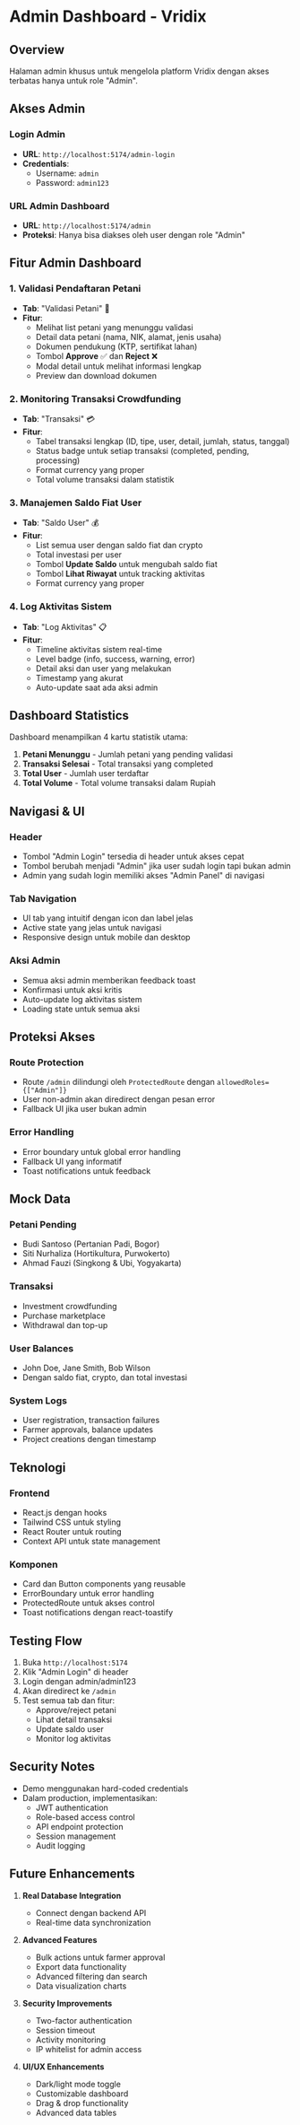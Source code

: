 # Admin Dashboard - Vridix

## Overview

Halaman admin khusus untuk mengelola platform Vridix dengan akses terbatas hanya untuk role "Admin".

## Akses Admin

### Login Admin

- **URL**: `http://localhost:5174/admin-login`
- **Credentials**:
  - Username: `admin`
  - Password: `admin123`

### URL Admin Dashboard

- **URL**: `http://localhost:5174/admin`
- **Proteksi**: Hanya bisa diakses oleh user dengan role "Admin"

## Fitur Admin Dashboard

### 1. Validasi Pendaftaran Petani

- **Tab**: "Validasi Petani" 🌾
- **Fitur**:
  - Melihat list petani yang menunggu validasi
  - Detail data petani (nama, NIK, alamat, jenis usaha)
  - Dokumen pendukung (KTP, sertifikat lahan)
  - Tombol **Approve** ✅ dan **Reject** ❌
  - Modal detail untuk melihat informasi lengkap
  - Preview dan download dokumen

### 2. Monitoring Transaksi Crowdfunding

- **Tab**: "Transaksi" 💳
- **Fitur**:
  - Tabel transaksi lengkap (ID, tipe, user, detail, jumlah, status, tanggal)
  - Status badge untuk setiap transaksi (completed, pending, processing)
  - Format currency yang proper
  - Total volume transaksi dalam statistik

### 3. Manajemen Saldo Fiat User

- **Tab**: "Saldo User" 💰
- **Fitur**:
  - List semua user dengan saldo fiat dan crypto
  - Total investasi per user
  - Tombol **Update Saldo** untuk mengubah saldo fiat
  - Tombol **Lihat Riwayat** untuk tracking aktivitas
  - Format currency yang proper

### 4. Log Aktivitas Sistem

- **Tab**: "Log Aktivitas" 📋
- **Fitur**:
  - Timeline aktivitas sistem real-time
  - Level badge (info, success, warning, error)
  - Detail aksi dan user yang melakukan
  - Timestamp yang akurat
  - Auto-update saat ada aksi admin

## Dashboard Statistics

Dashboard menampilkan 4 kartu statistik utama:

1. **Petani Menunggu** - Jumlah petani yang pending validasi
2. **Transaksi Selesai** - Total transaksi yang completed
3. **Total User** - Jumlah user terdaftar
4. **Total Volume** - Total volume transaksi dalam Rupiah

## Navigasi & UI

### Header

- Tombol "Admin Login" tersedia di header untuk akses cepat
- Tombol berubah menjadi "Admin" jika user sudah login tapi bukan admin
- Admin yang sudah login memiliki akses "Admin Panel" di navigasi

### Tab Navigation

- UI tab yang intuitif dengan icon dan label jelas
- Active state yang jelas untuk navigasi
- Responsive design untuk mobile dan desktop

### Aksi Admin

- Semua aksi admin memberikan feedback toast
- Konfirmasi untuk aksi kritis
- Auto-update log aktivitas sistem
- Loading state untuk semua aksi

## Proteksi Akses

### Route Protection

- Route `/admin` dilindungi oleh `ProtectedRoute` dengan `allowedRoles={["Admin"]}`
- User non-admin akan diredirect dengan pesan error
- Fallback UI jika user bukan admin

### Error Handling

- Error boundary untuk global error handling
- Fallback UI yang informatif
- Toast notifications untuk feedback

## Mock Data

### Petani Pending

- Budi Santoso (Pertanian Padi, Bogor)
- Siti Nurhaliza (Hortikultura, Purwokerto)
- Ahmad Fauzi (Singkong & Ubi, Yogyakarta)

### Transaksi

- Investment crowdfunding
- Purchase marketplace
- Withdrawal dan top-up

### User Balances

- John Doe, Jane Smith, Bob Wilson
- Dengan saldo fiat, crypto, dan total investasi

### System Logs

- User registration, transaction failures
- Farmer approvals, balance updates
- Project creations dengan timestamp

## Teknologi

### Frontend

- React.js dengan hooks
- Tailwind CSS untuk styling
- React Router untuk routing
- Context API untuk state management

### Komponen

- Card dan Button components yang reusable
- ErrorBoundary untuk error handling
- ProtectedRoute untuk akses control
- Toast notifications dengan react-toastify

## Testing Flow

1. Buka `http://localhost:5174`
2. Klik "Admin Login" di header
3. Login dengan admin/admin123
4. Akan diredirect ke `/admin`
5. Test semua tab dan fitur:
   - Approve/reject petani
   - Lihat detail transaksi
   - Update saldo user
   - Monitor log aktivitas

## Security Notes

- Demo menggunakan hard-coded credentials
- Dalam production, implementasikan:
  - JWT authentication
  - Role-based access control
  - API endpoint protection
  - Session management
  - Audit logging

## Future Enhancements

1. **Real Database Integration**

   - Connect dengan backend API
   - Real-time data synchronization

2. **Advanced Features**

   - Bulk actions untuk farmer approval
   - Export data functionality
   - Advanced filtering dan search
   - Data visualization charts

3. **Security Improvements**

   - Two-factor authentication
   - Session timeout
   - Activity monitoring
   - IP whitelist for admin access

4. **UI/UX Enhancements**
   - Dark/light mode toggle
   - Customizable dashboard
   - Drag & drop functionality
   - Advanced data tables
